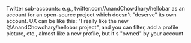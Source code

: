 Twitter sub-accounts: e.g., twitter.com/AnandChowdhary/hellobar as an account for an open-source project which doesn't "deserve" its own account. UX can be like this: "I really like the new @AnandChowdhary/hellobar project", and you can filter, add a profile picture, etc., almost like a new profile, but it's "owned" by your account